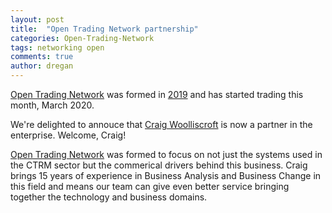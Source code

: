 ```yaml
---
layout: post
title:  "Open Trading Network partnership"
categories: Open-Trading-Network
tags: networking open
comments: true
author: dregan
---
```


[Open Trading Network] was formed in [2019](/open-trading-network/2019/08/01/setup-otn/) and has started trading this month, March 2020.

We're delighted to annouce that [Craig Woolliscroft] is now a partner in the enterprise. Welcome, Craig!

<!--more-->

[Open Trading Network] was formed to focus on not just the systems used in the CTRM sector but the commerical drivers behind this business. Craig brings 15 years of experience in Business Analysis and Business Change in this field and means our team can give even better service bringing together the technology and business domains.

[Open Trading Network]: {{site.url}}
[Craig Woolliscroft]: https://www.linkedin.com/in/craig-woolliscroft-8122109/
